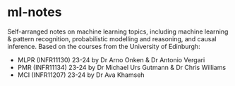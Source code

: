 # ml-notes

Self-arranged notes on machine learning topics, including machine learning & pattern recognition, probabilistic modelling and reasoning, and causal inference. Based on the courses from the University of Edinburgh:
- MLPR (INFR11130) 23-24 by Dr Arno Onken & Dr Antonio Vergari
- PMR (INFR11134) 23-24 by Dr Michael Urs Gutmann & Dr Chris Williams
- MCI (INFR11207) 23-24 by Dr Ava Khamseh

